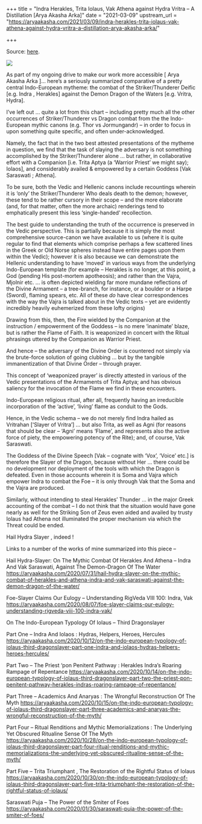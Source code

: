 +++
title = "Indra Herakles, Trita Iolaus, Vak Athena against Hydra Vritra – A Distillation [Arya Akasha Arka]"
date = "2021-03-09"
upstream_url = "https://aryaakasha.com/2021/03/09/indra-herakles-trita-iolaus-vak-athena-against-hydra-vritra-a-distillation-arya-akasha-arka/"

+++

Source: [here](https://aryaakasha.com/2021/03/09/indra-herakles-trita-iolaus-vak-athena-against-hydra-vritra-a-distillation-arya-akasha-arka/).

![](https://aryaakasha.files.wordpress.com/2021/03/arya-akasha-hydra-slayer.png?w=900)

As part of my ongoing drive to make our work more accessible \[ Arya Akasha Arka \]… here’s a seriously summarized comparative of a pretty central Indo-European mytheme: the combat of the Striker/Thunderer Deific \[e.g. Indra , Herakles\] against the Demon Dragon of the Waters \[e.g. Vritra, Hydra\].

I’ve left out … quite a lot from this chart – including pretty much all the other occurrences of Striker/Thunderer vs Dragon combat from the the Indo-European mythic canons (e.g. Thor vs Jormungandr) – in order to focus in upon something quite specific, and often under-acknowledged.

Namely, the fact that in the two best attested presentations of the mytheme in question, we find that the task of slaying the adversary is not something accomplished by the Striker/Thunderer alone … but rather, in collaborative effort with a Companion \[i.e. Trita Aptya (a ‘Warrior Priest’ we might say); Iolaos\], and considerably availed & empowered by a certain Goddess \[Vak Saraswati ; Athena\].

To be sure, both the Vedic and Hellenic canons include recountings wherein it is ‘only’ the Striker/Thunderer Who deals death to the demon; however, these tend to be rather cursory in their scope – and the more elaborate (and, for that matter, often the more archaic) renderings tend to emphatically present this less ‘single-handed’ recollection.

The best guide to understanding the truth of the occurrence is preserved in the Vedic perspective. This is partially because it is simply the most comprehensive source-canon we have available to us (where it is quite regular to find that elements which comprise perhaps a few scattered lines in the Greek or Old Norse spheres instead have entire pages upon them within the Vedic); however it is also because we can demonstrate the Hellenic understanding to have ‘moved’ in various ways from the underlying Indo-European template (for example – Herakles is no longer, at this point, a God (pending His post-mortem apotheosis); and rather than the Vajra, Mjolnir etc. … is often depicted wielding far more mundane reflections of the Divine Armament – a tree-branch, for instance, or a boulder or a Harpe (Sword), flaming spears, etc. All of these *do* have clear correspondences with the way the Vajra is talked about in the Vedic texts – yet are evidently incredibly heavily euhemerized from these lofty origins)

Drawing from this, then, the Fire wielded by the Companion at the instruction / empowerment of the Goddess – is no mere ‘inanimate’ blaze, but is rather the Flame of Faith. It is weaponized in concert with the Ritual phrasings uttered by the Companion as Warrior Priest.

And hence – the adversary of the Divine Order is countered not simply via the brute-force solution of going clubbing … but by the tangible immanentization of that Divine Order – through prayer.

This concept of ‘weaponized prayer’ is directly attested in various of the Vedic presentations of the Armaments of Trita Aptya; and has obvious saliency for the invocation of the Flame we find in these encounters.

Indo-European religious ritual, after all, frequently having an irreducible incorporation of the ‘active’, ‘living’ flame as conduit to the Gods.

Hence, in the Vedic schema – we do not merely find Indra hailed as Vritrahan \[‘Slayer of Vritra’\] … but also Trita, as well as Agni (for reasons that should be clear – ‘Agni’ means ‘Flame’, and represents also the active force of piety, the empowering potency of the Rite); and, of course, Vak Saraswati.

The Goddess of the Divine Speech \[Vak – cognate with ‘Vox’, ‘Voice’ etc.\] is therefore the Slayer of the Dragon, because without Her … there could be no development nor deployment of the tools with which the Dragon is defeated. Even in those accounts wherein it is Soma and Vajra which empower Indra to combat the Foe – it is only through Vak that the Soma and the Vajra are produced.

Similarly, without intending to steal Herakles’ Thunder … in the major Greek accounting of the combat – I do not think that the situation would have gone nearly as well for the Striking Son of Zeus even aided and availed by trusty Iolaus had Athena not illuminated the proper mechanism via which the Threat could be ended.

Hail Hydra Slayer , indeed !

Links to a number of the works of mine summarized into this piece –

Hail Hydra-Slayer: On The Mythic Combat Of Herakles And Athena – Indra And Vak Saraswati, Against The Demon-Dragon Of The Water <https://aryaakasha.com/2020/07/31/hail-hydra-slayer-on-the-mythic-combat-of-herakles-and-athena-indra-and-vak-saraswati-against-the-demon-dragon-of-the-water/>

Foe-Slayer Claims Our Eulogy – Understanding RigVeda VIII 100: Indra, Vak <https://aryaakasha.com/2020/08/07/foe-slayer-claims-our-eulogy-understanding-rigveda-viii-100-indra-vak/>

On The Indo-European Typology Of Iolaus – Third Dragonslayer

Part One – Indra And Iolaos : Hydras, Helpers, Heroes, Hercules <https://aryaakasha.com/2020/10/12/on-the-indo-european-typology-of-iolaus-third-dragonslayer-part-one-indra-and-iolaos-hydras-helpers-heroes-hercules/>

Part Two – The Priest ‘pon Penitent Pathway : Herakles Indra’s Roaring Rampage of Repentance <https://aryaakasha.com/2020/10/14/on-the-indo-european-typology-of-iolaus-third-dragonslayer-part-two-the-priest-pon-penitent-pathway-herakles-indras-roaring-rampage-of-repentance/>

Part Three – Academics And Anaryas : The Wrongful Reconstruction Of The Myth <https://aryaakasha.com/2020/10/15/on-the-indo-european-typology-of-iolaus-third-dragonslayer-part-three-academics-and-anaryas-the-wrongful-reconstruction-of-the-myth/>

Part Four – Ritual Renditions and Mythic Memorializations : The Underlying Yet Obscured Ritualine Sense Of The Myth <https://aryaakasha.com/2020/10/28/on-the-indo-european-typology-of-iolaus-third-dragonslayer-part-four-ritual-renditions-and-mythic-memorializations-the-underlying-yet-obscured-ritualine-sense-of-the-myth/>

Part Five – Trita Triumphant , The Restoration of the Rightful Status of Iolaus <https://aryaakasha.com/2020/10/30/on-the-indo-european-typology-of-iolaus-third-dragonslayer-part-five-trita-triumphant-the-restoration-of-the-rightful-status-of-iolaus/>

Saraswati Puja – The Power of the Smiter of Foes <https://aryaakasha.com/2020/01/30/saraswati-puja-the-power-of-the-smiter-of-foes/>